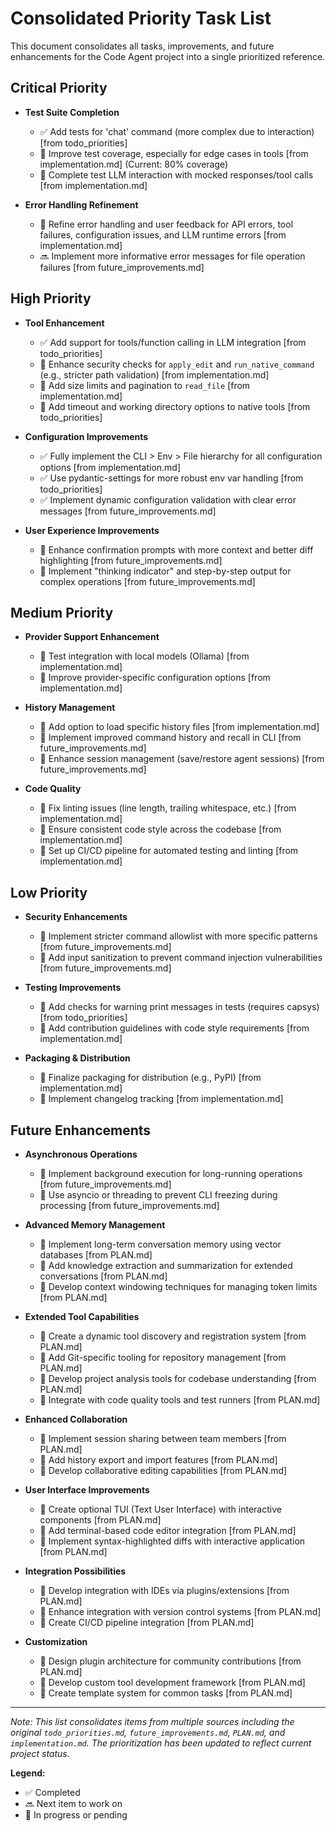 # Consolidated Priority Task List

This document consolidates all tasks, improvements, and future enhancements for the Code Agent project into a single prioritized reference.

## Critical Priority

- **Test Suite Completion**
  - ✅ Add tests for 'chat' command (more complex due to interaction) [from todo_priorities]
  - 🔄 Improve test coverage, especially for edge cases in tools [from implementation.md] (Current: 80% coverage)
  - 🔄 Complete test LLM interaction with mocked responses/tool calls [from implementation.md]

- **Error Handling Refinement**
  - 🔄 Refine error handling and user feedback for API errors, tool failures, configuration issues, and LLM runtime errors [from implementation.md]
  - 🔜 Implement more informative error messages for file operation failures [from future_improvements.md]

## High Priority

- **Tool Enhancement**
  - ✅ Add support for tools/function calling in LLM integration [from todo_priorities]
  - 🔄 Enhance security checks for `apply_edit` and `run_native_command` (e.g., stricter path validation) [from implementation.md]
  - 🔄 Add size limits and pagination to `read_file` [from implementation.md]
  - 🔄 Add timeout and working directory options to native tools [from todo_priorities]

- **Configuration Improvements**
  - ✅ Fully implement the CLI > Env > File hierarchy for all configuration options [from implementation.md]
  - ✅ Use pydantic-settings for more robust env var handling [from todo_priorities]
  - ✅ Implement dynamic configuration validation with clear error messages [from future_improvements.md]

- **User Experience Improvements**
  - 🔄 Enhance confirmation prompts with more context and better diff highlighting [from future_improvements.md]
  - 🔄 Implement "thinking indicator" and step-by-step output for complex operations [from future_improvements.md]

## Medium Priority

- **Provider Support Enhancement**
  - 🔄 Test integration with local models (Ollama) [from implementation.md]
  - 🔄 Improve provider-specific configuration options [from implementation.md]

- **History Management**
  - 🔄 Add option to load specific history files [from implementation.md]
  - 🔄 Implement improved command history and recall in CLI [from future_improvements.md]
  - 🔄 Enhance session management (save/restore agent sessions) [from future_improvements.md]

- **Code Quality**
  - 🔄 Fix linting issues (line length, trailing whitespace, etc.) [from implementation.md]
  - 🔄 Ensure consistent code style across the codebase [from implementation.md]
  - 🔄 Set up CI/CD pipeline for automated testing and linting [from implementation.md]

## Low Priority

- **Security Enhancements**
  - 🔄 Implement stricter command allowlist with more specific patterns [from future_improvements.md]
  - 🔄 Add input sanitization to prevent command injection vulnerabilities [from future_improvements.md]

- **Testing Improvements**
  - 🔄 Add checks for warning print messages in tests (requires capsys) [from todo_priorities]
  - 🔄 Add contribution guidelines with code style requirements [from implementation.md]

- **Packaging & Distribution**
  - 🔄 Finalize packaging for distribution (e.g., PyPI) [from implementation.md]
  - 🔄 Implement changelog tracking [from implementation.md]

## Future Enhancements

- **Asynchronous Operations**
  - 🔄 Implement background execution for long-running operations [from future_improvements.md]
  - 🔄 Use asyncio or threading to prevent CLI freezing during processing [from future_improvements.md]

- **Advanced Memory Management**
  - 🔄 Implement long-term conversation memory using vector databases [from PLAN.md]
  - 🔄 Add knowledge extraction and summarization for extended conversations [from PLAN.md]
  - 🔄 Develop context windowing techniques for managing token limits [from PLAN.md]

- **Extended Tool Capabilities**
  - 🔄 Create a dynamic tool discovery and registration system [from PLAN.md]
  - 🔄 Add Git-specific tooling for repository management [from PLAN.md]
  - 🔄 Develop project analysis tools for codebase understanding [from PLAN.md]
  - 🔄 Integrate with code quality tools and test runners [from PLAN.md]

- **Enhanced Collaboration**
  - 🔄 Implement session sharing between team members [from PLAN.md]
  - 🔄 Add history export and import features [from PLAN.md]
  - 🔄 Develop collaborative editing capabilities [from PLAN.md]

- **User Interface Improvements**
  - 🔄 Create optional TUI (Text User Interface) with interactive components [from PLAN.md]
  - 🔄 Add terminal-based code editor integration [from PLAN.md]
  - 🔄 Implement syntax-highlighted diffs with interactive application [from PLAN.md]

- **Integration Possibilities**
  - 🔄 Develop integration with IDEs via plugins/extensions [from PLAN.md]
  - 🔄 Enhance integration with version control systems [from PLAN.md]
  - 🔄 Create CI/CD pipeline integration [from PLAN.md]

- **Customization**
  - 🔄 Design plugin architecture for community contributions [from PLAN.md]
  - 🔄 Develop custom tool development framework [from PLAN.md]
  - 🔄 Create template system for common tasks [from PLAN.md]

---

*Note: This list consolidates items from multiple sources including the original `todo_priorities.md`, `future_improvements.md`, `PLAN.md`, and `implementation.md`. The prioritization has been updated to reflect current project status.*

**Legend:**
- ✅ Completed
- 🔜 Next item to work on
- 🔄 In progress or pending
